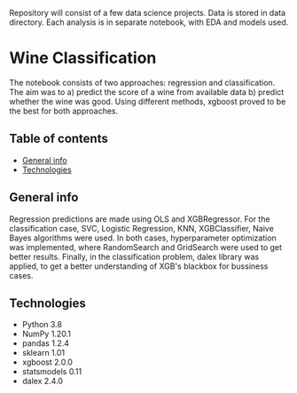 Repository will consist of a few data science projects. Data is stored in data directory. Each analysis is in separate notebook, with EDA and models used.

# Wine Classification
The notebook consists of two approaches: regression and classification. The aim was to a) predict the score of a wine from available data b) predict whether the wine was good. Using different methods, xgboost proved to be the best for both approaches.

## Table of contents
* [General info](#general-info)
* [Technologies](#technologies)

## General info
Regression predictions are made using OLS and XGBRegressor. For the classification case, SVC, Logistic Regression, KNN, XGBClassifier, Naive Bayes algorithms were used. In both cases, hyperparameter optimization was implemented, where RandomSearch and GridSearch were used to get better results. Finally, in the classification problem, dalex library was applied, to get a better understanding of XGB's blackbox for bussiness cases.
## Technologies
* Python 3.8
* NumPy 1.20.1
* pandas 1.2.4
* sklearn 1.01
* xgboost 2.0.0
* statsmodels 0.11
* dalex 2.4.0


